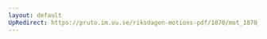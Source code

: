 ```yaml
---
layout: default
UpRedirect: https://pruto.im.uu.se/riksdagen-motions-pdf/1870/mot_1870__ak__164.pdf
---
```

